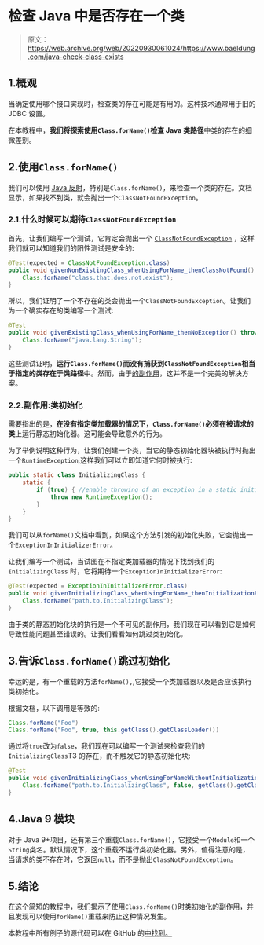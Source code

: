 # 检查 Java 中是否存在一个类

> 原文：<https://web.archive.org/web/20220930061024/https://www.baeldung.com/java-check-class-exists>

## 1.概观

当确定使用哪个接口实现时，检查类的存在可能是有用的。这种技术通常用于旧的 JDBC 设置。

在本教程中，**我们将探索使用`Class.forName()`检查 Java 类路径**中类的存在的细微差别。

## 2.使用`Class.forName()`

我们可以使用 [Java 反射](/web/20220625173731/https://www.baeldung.com/java-reflection)，特别是`Class.forName()`，来检查一个类的存在。文档显示，如果找不到类，就会抛出一个`ClassNotFoundException`。

### 2.1.什么时候可以期待`ClassNotFoundException`

首先，让我们编写一个测试，它肯定会抛出一个 [`ClassNotFoundException`](/web/20220625173731/https://www.baeldung.com/java-classnotfoundexception-and-noclassdeffounderror) ，这样我们就可以知道我们的阳性测试是安全的:

```java
@Test(expected = ClassNotFoundException.class)
public void givenNonExistingClass_whenUsingForName_thenClassNotFound() throws ClassNotFoundException {
    Class.forName("class.that.does.not.exist");
}
```

所以，我们证明了一个不存在的类会抛出一个`ClassNotFoundException`。让我们为一个确实存在的类编写一个测试:

```java
@Test
public void givenExistingClass_whenUsingForName_thenNoException() throws ClassNotFoundException {
    Class.forName("java.lang.String");
}
```

这些测试证明，**运行`Class.forName()`而没有捕获到`ClassNotFoundException`相当于指定的类存在于类路径**中。然而，由于[的副作用](https://web.archive.org/web/20220625173731/https://medium.com/@bishonbopanna/java-side-effect-methods-good-bad-and-ugly-8ffa697323ec)，这并不是一个完美的解决方案。

### 2.2.副作用:类初始化

需要指出的是，**在没有指定类加载器的情况下，`Class.forName()`必须在被请求的类**上运行静态初始化器。这可能会导致意外的行为。

为了举例说明这种行为，让我们创建一个类，当它的静态初始化器块被执行时抛出一个`RuntimeException`,这样我们可以立即知道它何时被执行:

```java
public static class InitializingClass {
    static {
        if (true) { //enable throwing of an exception in a static initialization block
            throw new RuntimeException();
        }
    }
}
```

我们可以从`forName()`文档中看到，如果这个方法引发的初始化失败，它会抛出一个`ExceptionInInitializerError`。

让我们编写一个测试，当试图在不指定类加载器的情况下找到我们的`InitializingClass` 时，它将期待一个`ExceptionInInitializerError`:

```java
@Test(expected = ExceptionInInitializerError.class)
public void givenInitializingClass_whenUsingForName_thenInitializationError() throws ClassNotFoundException {
    Class.forName("path.to.InitializingClass");
}
```

由于类的静态初始化块的执行是一个不可见的副作用，我们现在可以看到它是如何导致性能问题甚至错误的。让我们看看如何跳过类初始化。

## 3.告诉`Class.forName()`跳过初始化

幸运的是，有一个重载的方法`forName(),`,它接受一个类加载器以及是否应该执行类初始化。

根据文档，以下调用是等效的:

```java
Class.forName("Foo")
Class.forName("Foo", true, this.getClass().getClassLoader())
```

通过将`true`改为`false`，我们现在可以编写一个测试来检查我们的`InitializingClass`T3 的存在，而不触发它的静态初始化块:

```java
@Test
public void givenInitializingClass_whenUsingForNameWithoutInitialization_thenNoException() throws ClassNotFoundException {
    Class.forName("path.to.InitializingClass", false, getClass().getClassLoader());
}
```

## 4.Java 9 模块

对于 Java 9+项目，还有第三个重载`Class.forName()`，它接受一个`Module`和一个`String`类名。默认情况下，这个重载不运行类初始化器。另外，值得注意的是，当请求的类不存在时，它返回`null`，而不是抛出`ClassNotFoundException`。

## 5.结论

在这个简短的教程中，我们揭示了使用`Class.forName()`时类初始化的副作用，并且发现可以使用`forName()`重载来防止这种情况发生。

本教程中所有例子的源代码可以在 GitHub 的[中找到。](https://web.archive.org/web/20220625173731/https://github.com/eugenp/tutorials/tree/master/core-java-modules/core-java-lang-3)